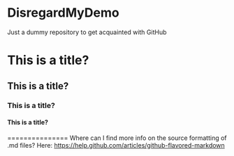 DisregardMyDemo
===============

Just a dummy repository to get acquainted with GitHub

# This is a title?
## This is a title?
### This is a title?
#### This is a title?
===============
Where can I find more info on the source formatting of .md files?
Here: https://help.github.com/articles/github-flavored-markdown

